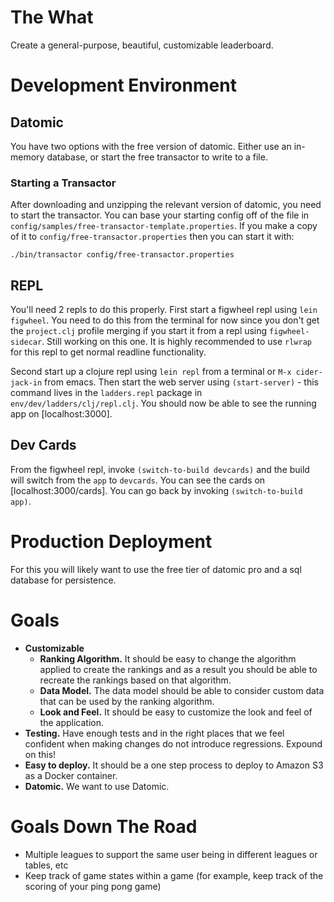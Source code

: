 # The What

Create a general-purpose, beautiful, customizable leaderboard.

# Development Environment

## Datomic

You have two options with the free version of datomic. Either use an in-memory database, or start the free transactor to write to a file.

### Starting a Transactor

After downloading and unzipping the relevant version of datomic, you need to start the transactor. You can base your starting config off of the file in `config/samples/free-transactor-template.properties`. If you make a copy of it to `config/free-transactor.properties` then you can start it with:

```
./bin/transactor config/free-transactor.properties
```

## REPL

You'll need 2 repls to do this properly. First start a figwheel repl using `lein figwheel`. You need to do this from the terminal for now since you don't get the `project.clj` profile merging if you start it from a repl using `figwheel-sidecar`. Still working on this one. It is highly recommended to use `rlwrap` for this repl to get normal readline functionality.

Second start up a clojure repl using `lein repl` from a terminal or `M-x cider-jack-in` from emacs. Then start the web server using `(start-server)` - this command lives in the `ladders.repl` package in `env/dev/ladders/clj/repl.clj`. You should now be able to see the running app on [localhost:3000].

## Dev Cards

From the figwheel repl, invoke `(switch-to-build devcards)` and the build will switch from the `app` to `devcards`. You can see the cards on [localhost:3000/cards]. You can go back by invoking `(switch-to-build app)`.

# Production Deployment

For this you will likely want to use the free tier of datomic pro and a sql database for persistence.

# Goals

- **Customizable**
	- **Ranking Algorithm.** It should be easy to change the algorithm applied to create the rankings and as a result you should be able to recreate the rankings based on that algorithm.
	- **Data Model.** The data model should be able to consider custom data that can be used by the ranking algorithm.
	- **Look and Feel.** It should be easy to customize the look and feel of the application.
- **Testing.** Have enough tests and in the right places that we feel confident when making changes do not introduce regressions. Expound on this!
- **Easy to deploy.** It should be a one step process to deploy to Amazon S3 as a Docker container.
- **Datomic.** We want to use Datomic.

# Goals Down The Road

- Multiple leagues to support the same user being in different leagues or tables, etc
- Keep track of game states within a game (for example, keep track of the scoring of your ping pong game)
